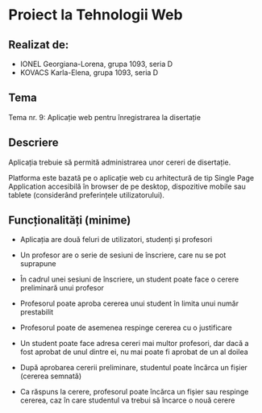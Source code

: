 # Proiect la Tehnologii Web

## Realizat de:
- IONEL Georgiana-Lorena, grupa 1093, seria D
- KOVACS Karla-Elena, grupa 1093, seria D

## Tema
Tema nr. 9: Aplicație web pentru înregistrarea la disertație

## Descriere

Aplicația trebuie să permită administrarea unor cereri de disertație.

Platforma este bazată pe o aplicație web cu arhitectură de tip Single Page Application accesibilă în browser de pe desktop, dispozitive mobile sau tablete (considerând preferințele utilizatorului).

## Funcționalități (minime)

- Aplicația are două feluri de utilizatori, studenți și profesori

- Un profesor are o serie de sesiuni de înscriere, care nu se pot suprapune

- În cadrul unei sesiuni de înscriere, un student poate face o cerere preliminară unui profesor

- Profesorul poate aproba cererea unui student în limita unui număr prestabilit

- Profesorul poate de asemenea respinge cererea cu o justificare

- Un student poate face adresa cereri mai multor profesori, dar dacă a fost aprobat de unul dintre ei, nu mai poate fi aprobat de un al doilea

- După aprobarea cererii preliminare, studentul poate încărca un fișier (cererea semnată)

- Ca răspuns la cerere, profesorul poate încărca un fișier sau respinge cererea, caz în care studentul va trebui să încarce o nouă cerere
